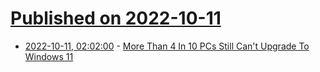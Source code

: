 # [Published on 2022-10-11](index.md)

* [2022-10-11, 02:02:00](https://tech.slashdot.org/story/22/10/10/2142217/more-than-4-in-10-pcs-still-cant-upgrade-to-windows-11?utm_source=rss1.0mainlinkanon&utm_medium=feed) - [More Than 4 In 10 PCs Still Can't Upgrade To Windows 11](https://tech.slashdot.org/story/22/10/10/2142217/more-than-4-in-10-pcs-still-cant-upgrade-to-windows-11?utm_source=rss1.0mainlinkanon&utm_medium=feed)
